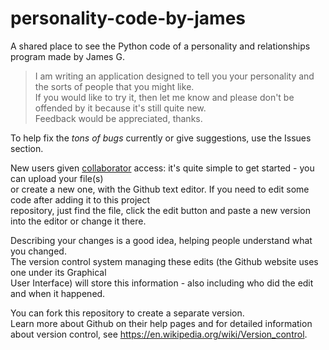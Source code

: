 # personality-code-by-james
A shared place to see the Python code of a personality and relationships program made by James G.

> I am writing an application designed to tell you your personality and the sorts of people that you might like.  
> If you would like to try it, then let me know and please don't be offended by it because it's still quite new.  
> Feedback would be appreciated, thanks.

To help fix the *tons of bugs* currently or give suggestions, use the Issues section.  

New users given [collaborator](https://help.github.com/articles/permission-levels-for-a-user-account-repository/)
access: it's quite simple to get started \- you can upload your file(s)  
or create a new one, with the Github text editor. If you need to edit some code after adding it to this project  
repository, just find the file, click the edit button and paste a new version into the editor or change it there.

Describing your changes is a good idea, helping people understand what you changed.  
The version control system managing these edits (the Github website uses one under its Graphical  
User Interface) will store this information - also including who did the edit and when it happened.

You can fork this repository to create a separate version.  
Learn more about Github on their help pages and for detailed information  
about version control, see <https://en.wikipedia.org/wiki/Version_control>.
